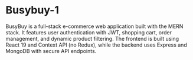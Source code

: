 # Busybuy-1
BusyBuy is a full-stack e-commerce web application built with the MERN stack. It features user authentication with JWT, shopping cart, order management, and dynamic product filtering. The frontend is built using React 19 and Context API (no Redux), while the backend uses Express and MongoDB with secure API endpoints.
